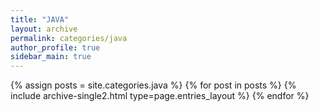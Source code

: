 ```yaml
---
title: "JAVA"
layout: archive
permalink: categories/java
author_profile: true
sidebar_main: true
---
```



{% assign posts = site.categories.java %}
{% for post in posts %} {% include archive-single2.html type=page.entries_layout %} {% endfor %}
